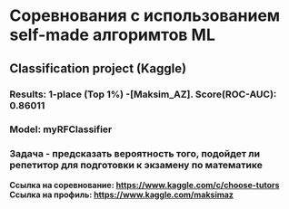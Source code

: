 # Соревнования с использованием self-made алгоримтов ML 
## Classification project (Kaggle) #
### __Results: 1-place (Top 1%) -[Maksim_AZ]. Score(ROC-AUC): 0.86011__
### Model: myRFClassifier
### Задача  - предсказать вероятность того, подойдет ли репетитор для подготовки к экзамену по математике ###

__Ссылка на соревнование: https://www.kaggle.com/c/choose-tutors__
__Ссылка на профиль: https://www.kaggle.com/maksimaz__